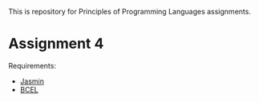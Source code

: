 This is repository for Principles of Programming Languages assignments.

# Assignment 4

Requirements:

* [Jasmin](http://jasmin.sourceforge.net/)
* [BCEL](https://commons.apache.org/bcel/)
